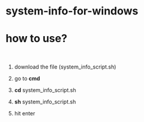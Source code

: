 # system-info-for-windows
<h1>how to use?</h1>
</br>

1. download the file (system_info_script.sh)

2. go to **cmd**

3. **cd** system_info_script.sh

4. **sh** system_info_script.sh

5. hit enter
